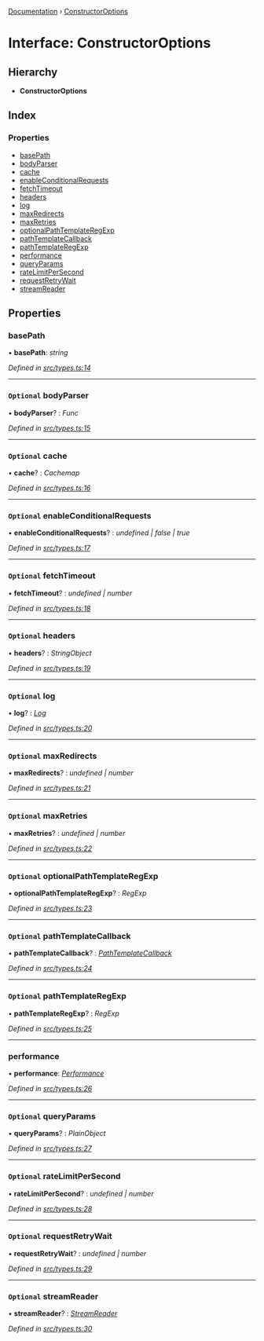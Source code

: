 [Documentation](../README.md) › [ConstructorOptions](constructoroptions.md)

# Interface: ConstructorOptions

## Hierarchy

* **ConstructorOptions**

## Index

### Properties

* [basePath](constructoroptions.md#basepath)
* [bodyParser](constructoroptions.md#optional-bodyparser)
* [cache](constructoroptions.md#optional-cache)
* [enableConditionalRequests](constructoroptions.md#optional-enableconditionalrequests)
* [fetchTimeout](constructoroptions.md#optional-fetchtimeout)
* [headers](constructoroptions.md#optional-headers)
* [log](constructoroptions.md#optional-log)
* [maxRedirects](constructoroptions.md#optional-maxredirects)
* [maxRetries](constructoroptions.md#optional-maxretries)
* [optionalPathTemplateRegExp](constructoroptions.md#optional-optionalpathtemplateregexp)
* [pathTemplateCallback](constructoroptions.md#optional-pathtemplatecallback)
* [pathTemplateRegExp](constructoroptions.md#optional-pathtemplateregexp)
* [performance](constructoroptions.md#performance)
* [queryParams](constructoroptions.md#optional-queryparams)
* [rateLimitPerSecond](constructoroptions.md#optional-ratelimitpersecond)
* [requestRetryWait](constructoroptions.md#optional-requestretrywait)
* [streamReader](constructoroptions.md#optional-streamreader)

## Properties

###  basePath

• **basePath**: *string*

*Defined in [src/types.ts:14](https://github.com/badbatch/getta/blob/3c4fcfd/src/types.ts#L14)*

___

### `Optional` bodyParser

• **bodyParser**? : *Func*

*Defined in [src/types.ts:15](https://github.com/badbatch/getta/blob/3c4fcfd/src/types.ts#L15)*

___

### `Optional` cache

• **cache**? : *Cachemap*

*Defined in [src/types.ts:16](https://github.com/badbatch/getta/blob/3c4fcfd/src/types.ts#L16)*

___

### `Optional` enableConditionalRequests

• **enableConditionalRequests**? : *undefined | false | true*

*Defined in [src/types.ts:17](https://github.com/badbatch/getta/blob/3c4fcfd/src/types.ts#L17)*

___

### `Optional` fetchTimeout

• **fetchTimeout**? : *undefined | number*

*Defined in [src/types.ts:18](https://github.com/badbatch/getta/blob/3c4fcfd/src/types.ts#L18)*

___

### `Optional` headers

• **headers**? : *StringObject*

*Defined in [src/types.ts:19](https://github.com/badbatch/getta/blob/3c4fcfd/src/types.ts#L19)*

___

### `Optional` log

• **log**? : *[Log](../README.md#log)*

*Defined in [src/types.ts:20](https://github.com/badbatch/getta/blob/3c4fcfd/src/types.ts#L20)*

___

### `Optional` maxRedirects

• **maxRedirects**? : *undefined | number*

*Defined in [src/types.ts:21](https://github.com/badbatch/getta/blob/3c4fcfd/src/types.ts#L21)*

___

### `Optional` maxRetries

• **maxRetries**? : *undefined | number*

*Defined in [src/types.ts:22](https://github.com/badbatch/getta/blob/3c4fcfd/src/types.ts#L22)*

___

### `Optional` optionalPathTemplateRegExp

• **optionalPathTemplateRegExp**? : *RegExp*

*Defined in [src/types.ts:23](https://github.com/badbatch/getta/blob/3c4fcfd/src/types.ts#L23)*

___

### `Optional` pathTemplateCallback

• **pathTemplateCallback**? : *[PathTemplateCallback](../README.md#pathtemplatecallback)*

*Defined in [src/types.ts:24](https://github.com/badbatch/getta/blob/3c4fcfd/src/types.ts#L24)*

___

### `Optional` pathTemplateRegExp

• **pathTemplateRegExp**? : *RegExp*

*Defined in [src/types.ts:25](https://github.com/badbatch/getta/blob/3c4fcfd/src/types.ts#L25)*

___

###  performance

• **performance**: *[Performance](performance.md)*

*Defined in [src/types.ts:26](https://github.com/badbatch/getta/blob/3c4fcfd/src/types.ts#L26)*

___

### `Optional` queryParams

• **queryParams**? : *PlainObject*

*Defined in [src/types.ts:27](https://github.com/badbatch/getta/blob/3c4fcfd/src/types.ts#L27)*

___

### `Optional` rateLimitPerSecond

• **rateLimitPerSecond**? : *undefined | number*

*Defined in [src/types.ts:28](https://github.com/badbatch/getta/blob/3c4fcfd/src/types.ts#L28)*

___

### `Optional` requestRetryWait

• **requestRetryWait**? : *undefined | number*

*Defined in [src/types.ts:29](https://github.com/badbatch/getta/blob/3c4fcfd/src/types.ts#L29)*

___

### `Optional` streamReader

• **streamReader**? : *[StreamReader](../README.md#streamreader)*

*Defined in [src/types.ts:30](https://github.com/badbatch/getta/blob/3c4fcfd/src/types.ts#L30)*
